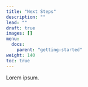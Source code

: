 ```yaml
---
title: "Next Steps"
description: ""
lead: ""
draft: true
images: []
menu:
  docs:
    parent: "getting-started"
weight: 140
toc: true
---
```


Lorem ipsum.


